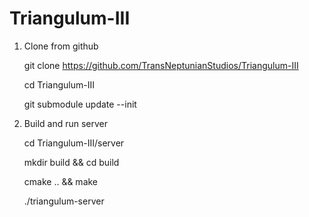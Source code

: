 # Triangulum-III
   
1. Clone from github

   git clone https://github.com/TransNeptunianStudios/Triangulum-III

   cd Triangulum-III
   
   git submodule update --init

2. Build and run server

   cd Triangulum-III/server
   
   mkdir build && cd build
   
   cmake .. && make
   
   ./triangulum-server
